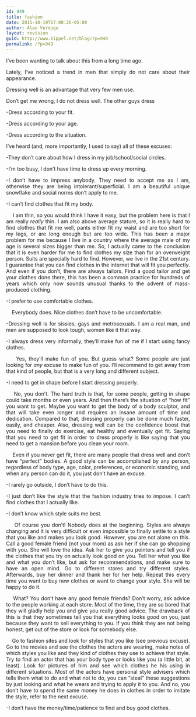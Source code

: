 ```yaml
---
id: 949
title: fashion
date: 2015-10-19T17:00:26-05:00
author: Alan Verdugo
layout: revision
guid: http://www.kippel.net/blog/?p=949
permalink: /?p=949
---
```

<p style="text-align: justify;">
  I&#8217;ve been wanting to talk about this from a long time ago.
</p>

<p style="text-align: justify;">
  Lately, I&#8217;ve noticed a trend in men that simply do not care about their appearance.
</p>

<p style="text-align: justify;">
  Dressing well is an advantage that very few men use.
</p>

<p style="text-align: justify;">
  Don&#8217;t get me wrong, I do not dress well. The other guys dress
</p>

<p style="text-align: justify;">
  -Dress according to your fit.
</p>

<p style="text-align: justify;">
  -Dress according to your age.
</p>

<p style="text-align: justify;">
  -Dress according to the situation.
</p>

<p style="text-align: justify;">
  I&#8217;ve heard (and, more importantly, I used to say) all of these excuses:
</p>

<p style="text-align: justify;">
  -They don&#8217;t care about how I dress in my job/school/social circles.
</p>

<p style="text-align: justify;">
  -I&#8217;m too busy, I don&#8217;t have time to dress up every morning.
</p>

<p style="text-align: justify;">
  -I don&#8217;t have to impress anybody. They need to accept me as I am, otherwise they are being intolerant/superficial. I am a beautiful unique snowflake and social norms don&#8217;t apply to me.
</p>

<p style="text-align: justify;">
  -I can&#8217;t find clothes that fit my body.
</p>

<p style="text-align: justify;">
      I am thin, so you would think I have it easy, but the problem here is that I am really <em>really</em> thin. I am also above average stature, so it is really hard to find clothes that fit me well, pants either fit my waist and are too short for my legs, or are long enough but are too wide. This has been a major problem for me because I live in a country where the average male of my age is several sizes bigger than me. So, I actually came to the conclusion that it is even harder for me to find clothes my size than for an overweight person. Suits are specially hard to find. However, we live in the 21st century. I guarantee that you can find clothes in the internet that will fit you perfectly. And even if you don&#8217;t, there are always tailors. Find a good tailor and get your clothes done there, this has been a common practice for hundreds of years which only now sounds unusual thanks to the advent of mass-produced clothing.
</p>

<p style="text-align: justify;">
  -I prefer to use comfortable clothes.
</p>

<p style="text-align: justify;">
      Everybody does. Nice clothes don&#8217;t have to be uncomfortable.
</p>

<p style="text-align: justify;">
  -Dressing well is for sissies, gays and metrosexuals. I am a real man, and men are supposed to look tough, women like it that way.
</p>

<p style="text-align: justify;">
  -I always dress very informally, they&#8217;ll make fun of me if I start using fancy clothes.
</p>

<p style="text-align: justify;">
      Yes, they&#8217;ll make fun of you. But guess what? Some people are just looking for <em>any</em> excuse to make fun of you. I&#8217;ll recommend to get away from that kind of people, but that is a very long and different subject.
</p>

<p style="text-align: justify;">
  -I need to get in shape before I start dressing properly.
</p>

<p style="text-align: justify;">
      No, you don&#8217;t. The hard truth is that, for some people, getting in shape could take months or even years. And then there&#8217;s the situation of &#8220;how fit&#8221; you want to get. Maybe you want to get the body of a body sculptor, and that will take even longer and requires an insane amount of time and dedication. Compared to that, dressing properly can be done much faster, easily, and cheaper. Also, dressing well can be the confidence boost that you need to finally do exercise, eat healthy and eventually get fit. Saying that you need to get fit in order to dress properly is like saying that you need to get a mansion before you clean your room.
</p>

<p style="text-align: justify;">
      Even if you never get fit, there are many people that dress well and don&#8217;t have &#8220;perfect&#8221; bodies. A good style can be accomplished by any person, regardless of body type, age, color, preferences, or economic standing, and when any person can do it, you just don&#8217;t have an excuse.
</p>

<p style="text-align: justify;">
  -I rarely go outside, I don&#8217;t have to do this.
</p>

<p style="text-align: justify;">
  -I just don&#8217;t like the style that the fashion industry tries to impose. I can&#8217;t find clothes that I actually like.
</p>

<p style="text-align: justify;">
  -I don&#8217;t know which style suits me best.
</p>

<p style="text-align: justify;">
      Of course you don&#8217;t! Nobody does at the beginning. Styles are always changing and it is very difficult or even impossible to finally settle to a style that you like and makes you look good. However, you are not alone on this. Call a good female friend (not your mom) as ask her if she can go shopping with you. She will love the idea. Ask her to give you pointers and tell you if the clothes that you try on actually look good on you. Tell her what you like and what you don&#8217;t like, but ask for recommendations, and make sure to have an open mind. Go to different stores and try different styles. Afterwards, buy her dinner and thank her for her help. Repeat this every time you want to buy new clothes or want to change your style. She will be happy to do it.
</p>

<p style="text-align: justify;">
      What? You don&#8217;t have any good female friends? Don&#8217;t worry, ask advice to the people working at each store. Most of the time, they are so bored that they will gladly help you and give you really good advice. The drawback of this is that they sometimes tell you that everything looks good on you, just because they want to sell everything to you. If you think they are not being honest, get out of the store or look for somebody else.
</p>

<p style="text-align: justify;">
      Go to fashion sites and look for styles that you like (see previous excuse). Go to the movies and see the clothes the actors are wearing, make notes of which styles you like and they kind of clothes they use to achieve that style. Try to find an actor that has your body type or looks like you (a little bit, at least). Look for pictures of him and see which clothes he his using in different situations. Most of the actors have personal style advisers which tells them what to do and what not to do, you can &#8220;steal&#8221; these suggestions by just looking and what he wears and trying to apply it to you. And no, you don&#8217;t have to spend the same money he does in clothes in order to imitate the style, refer to the next excuse.
</p>

<p style="text-align: justify;">
  -I don&#8217;t have the money/time/patience to find and buy good clothes.
</p>
